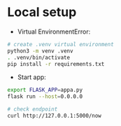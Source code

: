 # Local setup

* Virtual EnvironmentError:

```bash
# create .venv virtual environment
python3 -m venv .venv
. .venv/bin/activate
pip install -r requirements.txt
```

* Start app:

```bash
export FLASK_APP=appa.py
flask run --host=0.0.0.0

# check endpoint
curl http://127.0.0.1:5000/now
```